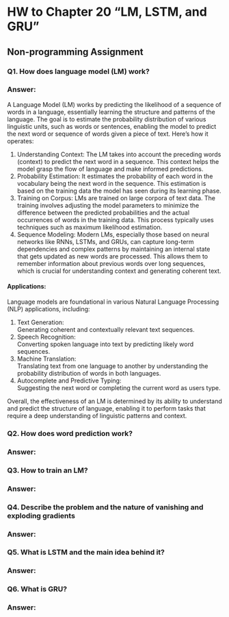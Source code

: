 # HW to Chapter 20 “LM, LSTM, and GRU”

## Non-programming Assignment

### Q1. How does language model (LM) work?

### Answer:        

A Language Model (LM) works by predicting the likelihood of a sequence of words in a language, essentially learning the structure and patterns of the language. The goal is to estimate the probability distribution of various linguistic units, such as words or sentences, enabling the model to predict the next word or sequence of words given a piece of text. Here’s how it operates:

1. Understanding Context:
The LM takes into account the preceding words (context) to predict the next word in a sequence. This context helps the model grasp the flow of language and make informed predictions.
2. Probability Estimation:
It estimates the probability of each word in the vocabulary being the next word in the sequence. This estimation is based on the training data the model has seen during its learning phase.
3. Training on Corpus:
LMs are trained on large corpora of text data. The training involves adjusting the model parameters to minimize the difference between the predicted probabilities and the actual occurrences of words in the training data. This process typically uses techniques such as maximum likelihood estimation.
4. Sequence Modeling:
Modern LMs, especially those based on neural networks like RNNs, LSTMs, and GRUs, can capture long-term dependencies and complex patterns by maintaining an internal state that gets updated as new words are processed. This allows them to remember information about previous words over long sequences, which is crucial for understanding context and generating coherent text.

#### Applications:         

Language models are foundational in various Natural Language Processing (NLP) applications, including:

1. Text Generation:             
Generating coherent and contextually relevant text sequences.
2. Speech Recognition:               
Converting spoken language into text by predicting likely word sequences.
3. Machine Translation:              
Translating text from one language to another by understanding the probability distribution of words in both languages.
4. Autocomplete and Predictive Typing:                 
Suggesting the next word or completing the current word as users type.                

Overall, the effectiveness of an LM is determined by its ability to understand and predict the structure of language, enabling it to perform tasks that require a deep understanding of linguistic patterns and context.

### Q2. How does word prediction work?

### Answer:

### Q3. How to train an LM?

### Answer:

### Q4. Describe the problem and the nature of vanishing and exploding gradients

### Answer:

### Q5. What is LSTM and the main idea behind it?

### Answer:

### Q6. What is GRU?

### Answer: